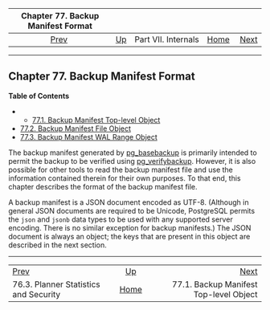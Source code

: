 <!--?xml version="1.0" encoding="UTF-8" standalone="no"?-->

|                      Chapter 77. Backup Manifest Format                      |                                            |                     |                                                       |                                                                                 |
| :--------------------------------------------------------------------------: | :----------------------------------------- | :-----------------: | ----------------------------------------------------: | ------------------------------------------------------------------------------: |
| [Prev](planner-stats-security.html "76.3. Planner Statistics and Security")  | [Up](internals.html "Part VII. Internals") | Part VII. Internals | [Home](index.html "PostgreSQL 17devel Documentation") |  [Next](backup-manifest-toplevel.html "77.1. Backup Manifest Top-level Object") |

***

## Chapter 77. Backup Manifest Format

**Table of Contents**

  * *   [77.1. Backup Manifest Top-level Object](backup-manifest-toplevel.html)
* [77.2. Backup Manifest File Object](backup-manifest-files.html)
* [77.3. Backup Manifest WAL Range Object](backup-manifest-wal-ranges.html)

The backup manifest generated by [pg\_basebackup](app-pgbasebackup.html "pg_basebackup") is primarily intended to permit the backup to be verified using [pg\_verifybackup](app-pgverifybackup.html "pg_verifybackup"). However, it is also possible for other tools to read the backup manifest file and use the information contained therein for their own purposes. To that end, this chapter describes the format of the backup manifest file.

A backup manifest is a JSON document encoded as UTF-8. (Although in general JSON documents are required to be Unicode, PostgreSQL permits the `json` and `jsonb` data types to be used with any supported server encoding. There is no similar exception for backup manifests.) The JSON document is always an object; the keys that are present in this object are described in the next section.

***

|                                                                              |                                                       |                                                                                 |
| :--------------------------------------------------------------------------- | :---------------------------------------------------: | ------------------------------------------------------------------------------: |
| [Prev](planner-stats-security.html "76.3. Planner Statistics and Security")  |       [Up](internals.html "Part VII. Internals")      |  [Next](backup-manifest-toplevel.html "77.1. Backup Manifest Top-level Object") |
| 76.3. Planner Statistics and Security                                        | [Home](index.html "PostgreSQL 17devel Documentation") |                                          77.1. Backup Manifest Top-level Object |
